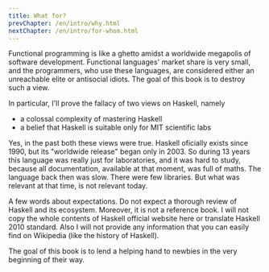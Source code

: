 ```yaml
---
title: What for?
prevChapter: /en/intro/why.html
nextChapter: /en/intro/for-whom.html
---
```


Functional programming is like a ghetto amidst a worldwide megapolis of software development. Functional languages' market share is very small, and the programmers, who use these languages, are considered either an unreachable elite or antisocial idiots. The goal of this book is to destroy such a view.

In particular, I'll prove the fallacy of two views on Haskell, namely

- a colossal complexity of mastering Haskell
- a belief that Haskell is suitable only for MIT scientific labs

Yes, in the past both these views were true. Haskell oficially exists since 1990, but its "worldwide release" began only in 2003. So during 13 years this language was really just for laboratories, and it was hard to study, because all documentation, available at that moment, was full of maths. The language back then was slow. There were few libraries. But what was relevant at that time, is not relevant today.

A few words about expectations. Do not expect a thorough review of Haskell and its ecosystem. Moreover, it is not a reference book. I will not copy the whole contents of Haskell official website here or translate Haskell 2010 standard. Also I will not provide any information that you can easily find on Wikipedia (like the history of Haskell).

The goal of this book is to lend a helping hand to newbies in the very beginning of their way.

